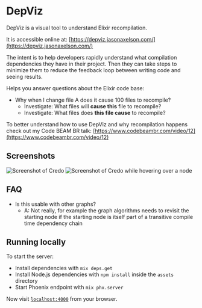 # DepViz

DepViz is a visual tool to understand Elixir recompilation.

It is accessible online at: [https://depviz.jasonaxelson.com/](https://depviz.jasonaxelson.com/)

The intent is to help developers rapidly understand what compilation dependencies they have in their project. Then they can take steps to minimize them to reduce the feedback loop between writing code and seeing results.

Helps you answer questions about the Elixir code base:
* Why when I change file A does it cause 100 files to recompile?
  * Investigate: What files will **cause this** file to recompile?
  * Investigate: What files does **this file cause** to recompile?

To better understand how to use DepViz and why recompilation happens check out my Code BEAM BR talk: [https://www.codebeambr.com/video/12](https://www.codebeambr.com/video/12)

## Screenshots

![Screenshot of Credo](contrib/screenshot_credo.png)
![Screenshot of Credo while hovering over a node](contrib/screenshot_highlight_credo.png)

## FAQ

* Is this usable with other graphs?
  - A: Not really, for example the graph algorithms needs to revisit the starting node if the starting node is itself part of a transitive compile time dependency chain

## Running locally

To start the server:

  * Install dependencies with `mix deps.get`
  * Install Node.js dependencies with `npm install` inside the `assets` directory
  * Start Phoenix endpoint with `mix phx.server`

Now visit [`localhost:4000`](http://localhost:4000) from your browser.
